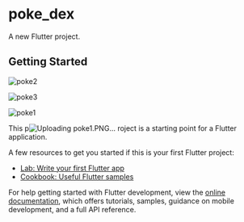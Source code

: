 # poke_dex

A new Flutter project.

## Getting Started
![poke2](https://user-images.githubusercontent.com/79165387/210066398-c4b46be0-b48c-47e9-9317-e0ebe0bbd101.png)


![poke3](https://user-images.githubusercontent.com/79165387/210066406-e45111a3-3994-49cf-b895-66ce23105a04.PNG)


![poke1](https://user-images.githubusercontent.com/79165387/210066430-9bada84a-1628-45ce-be2b-856936c40736.PNG)


This p![Uploading poke1.PNG…]()
roject is a starting point for a Flutter application.

A few resources to get you started if this is your first Flutter project:

- [Lab: Write your first Flutter app](https://docs.flutter.dev/get-started/codelab)
- [Cookbook: Useful Flutter samples](https://docs.flutter.dev/cookbook)

For help getting started with Flutter development, view the
[online documentation](https://docs.flutter.dev/), which offers tutorials,
samples, guidance on mobile development, and a full API reference.
